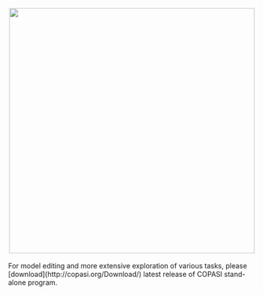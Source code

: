 <div style="text-align: center"> 
  <img src="copasi_new.png" style="width: 500px;"/> 
</div>
<br>
For model editing and more extensive exploration of various tasks, please [download](http://copasi.org/Download/) latest release of COPASI stand-alone program.
